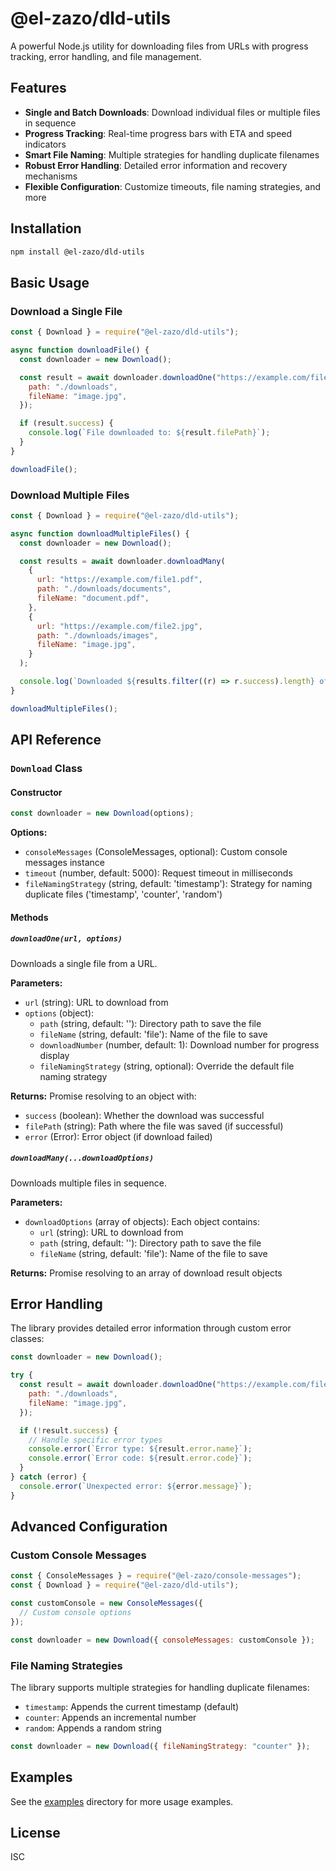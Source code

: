 # @el-zazo/dld-utils

A powerful Node.js utility for downloading files from URLs with progress tracking, error handling, and file management.

## Features

- **Single and Batch Downloads**: Download individual files or multiple files in sequence
- **Progress Tracking**: Real-time progress bars with ETA and speed indicators
- **Smart File Naming**: Multiple strategies for handling duplicate filenames
- **Robust Error Handling**: Detailed error information and recovery mechanisms
- **Flexible Configuration**: Customize timeouts, file naming strategies, and more

## Installation

```bash
npm install @el-zazo/dld-utils
```

## Basic Usage

### Download a Single File

```js
const { Download } = require("@el-zazo/dld-utils");

async function downloadFile() {
  const downloader = new Download();

  const result = await downloader.downloadOne("https://example.com/file.jpg", {
    path: "./downloads",
    fileName: "image.jpg",
  });

  if (result.success) {
    console.log(`File downloaded to: ${result.filePath}`);
  }
}

downloadFile();
```

### Download Multiple Files

```js
const { Download } = require("@el-zazo/dld-utils");

async function downloadMultipleFiles() {
  const downloader = new Download();

  const results = await downloader.downloadMany(
    {
      url: "https://example.com/file1.pdf",
      path: "./downloads/documents",
      fileName: "document.pdf",
    },
    {
      url: "https://example.com/file2.jpg",
      path: "./downloads/images",
      fileName: "image.jpg",
    }
  );

  console.log(`Downloaded ${results.filter((r) => r.success).length} of ${results.length} files`);
}

downloadMultipleFiles();
```

## API Reference

### `Download` Class

#### Constructor

```js
const downloader = new Download(options);
```

**Options:**

- `consoleMessages` (ConsoleMessages, optional): Custom console messages instance
- `timeout` (number, default: 5000): Request timeout in milliseconds
- `fileNamingStrategy` (string, default: 'timestamp'): Strategy for naming duplicate files ('timestamp', 'counter', 'random')

#### Methods

##### `downloadOne(url, options)`

Downloads a single file from a URL.

**Parameters:**

- `url` (string): URL to download from
- `options` (object):
  - `path` (string, default: ''): Directory path to save the file
  - `fileName` (string, default: 'file'): Name of the file to save
  - `downloadNumber` (number, default: 1): Download number for progress display
  - `fileNamingStrategy` (string, optional): Override the default file naming strategy

**Returns:** Promise resolving to an object with:

- `success` (boolean): Whether the download was successful
- `filePath` (string): Path where the file was saved (if successful)
- `error` (Error): Error object (if download failed)

##### `downloadMany(...downloadOptions)`

Downloads multiple files in sequence.

**Parameters:**

- `downloadOptions` (array of objects): Each object contains:
  - `url` (string): URL to download from
  - `path` (string, default: ''): Directory path to save the file
  - `fileName` (string, default: 'file'): Name of the file to save

**Returns:** Promise resolving to an array of download result objects

## Error Handling

The library provides detailed error information through custom error classes:

```js
const downloader = new Download();

try {
  const result = await downloader.downloadOne("https://example.com/file.jpg", {
    path: "./downloads",
    fileName: "image.jpg",
  });

  if (!result.success) {
    // Handle specific error types
    console.error(`Error type: ${result.error.name}`);
    console.error(`Error code: ${result.error.code}`);
  }
} catch (error) {
  console.error(`Unexpected error: ${error.message}`);
}
```

## Advanced Configuration

### Custom Console Messages

```js
const { ConsoleMessages } = require("@el-zazo/console-messages");
const { Download } = require("@el-zazo/dld-utils");

const customConsole = new ConsoleMessages({
  // Custom console options
});

const downloader = new Download({ consoleMessages: customConsole });
```

### File Naming Strategies

The library supports multiple strategies for handling duplicate filenames:

- `timestamp`: Appends the current timestamp (default)
- `counter`: Appends an incremental number
- `random`: Appends a random string

```js
const downloader = new Download({ fileNamingStrategy: "counter" });
```

## Examples

See the [examples](./examples) directory for more usage examples.

## License

ISC
